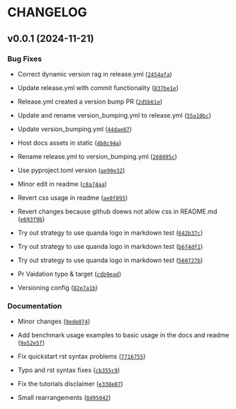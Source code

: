 # CHANGELOG


## v0.0.1 (2024-11-21)

### Bug Fixes

- Correct dynamic version rag in release.yml
  ([`2454afa`](https://github.com/dilyabareeva/quanda/commit/2454afa18d3accf323e1c26541f25b40403493b4))

- Update release.yml with commit functionality
  ([`837be1e`](https://github.com/dilyabareeva/quanda/commit/837be1ec8b88fe5b43ee9b92d7dd361c7ade7790))

- Release.yml created a version bump PR
  ([`2d5b61e`](https://github.com/dilyabareeva/quanda/commit/2d5b61e04635691f576f9a0a197267ffb2c70d1d))

- Update and rename version_bumping.yml to release.yml
  ([`55a10bc`](https://github.com/dilyabareeva/quanda/commit/55a10bc1372fcc8bd0303fc6b82d5669ea668878))

- Update version_bumping.yml
  ([`44dae07`](https://github.com/dilyabareeva/quanda/commit/44dae07c18863e089a47afa9017c05a3605b7c2b))

- Host docs assets in static
  ([`4b8c94a`](https://github.com/dilyabareeva/quanda/commit/4b8c94a411019e5524f2228fd6c82ce2418cd028))

- Rename release.yml to version_bumping.yml
  ([`268095c`](https://github.com/dilyabareeva/quanda/commit/268095ca0efe32019b2d3fe9cd1fc2ddeb6da074))

- Use pyproject.toml version
  ([`ae90e32`](https://github.com/dilyabareeva/quanda/commit/ae90e3201643a218d6fe68682c98f941eadab011))

- Minor edit in readme
  ([`c8a74aa`](https://github.com/dilyabareeva/quanda/commit/c8a74aa35870d87006ad92ab915b8220680990eb))

- Revert css usage in readme
  ([`ae0f895`](https://github.com/dilyabareeva/quanda/commit/ae0f89552203c33deb6bf5eb9c0a3e6cee4fd16b))

- Revert changes because github doews not allow css in README.md
  ([`e693f9b`](https://github.com/dilyabareeva/quanda/commit/e693f9b85e5283c7d26036e72e3ec882047e56fb))

- Try out strategy to use quanda logo in markdown test
  ([`642b37c`](https://github.com/dilyabareeva/quanda/commit/642b37c7ccae9c95686c904d5b638fd76d8bab8b))

- Try out strategy to use quanda logo in markdown test
  ([`b6f4df1`](https://github.com/dilyabareeva/quanda/commit/b6f4df1cbccd7755938984b1542e67fbb43aeefc))

- Try out strategy to use quanda logo in markdown test
  ([`560727b`](https://github.com/dilyabareeva/quanda/commit/560727bbf1deaa51c9257ac7d4b0c50e08c73ebb))

- Pr Vaidation typo & target
  ([`cdb9ead`](https://github.com/dilyabareeva/quanda/commit/cdb9eade0e70643ffa0e783c73ab0d3d9d7ee775))

- Versioning config
  ([`82e7a1b`](https://github.com/dilyabareeva/quanda/commit/82e7a1bbffcb204ed34c4a1a9f3ed53ba8578c88))

### Documentation

- Minor changes
  ([`9ede074`](https://github.com/dilyabareeva/quanda/commit/9ede074cb0ef0b7c087a62b49a094e1832d82f22))

- Add benchmark usage examples to basic usage in the docs and readme
  ([`9a52e5f`](https://github.com/dilyabareeva/quanda/commit/9a52e5f7a7225cf48b50fbbfafdb7cd3856057e0))

- Fix quickstart rst syntax problems
  ([`7716755`](https://github.com/dilyabareeva/quanda/commit/7716755e8d2f546e742fc1b78a8a857726047b5f))

- Typo and rst syntax fixes
  ([`cb355c9`](https://github.com/dilyabareeva/quanda/commit/cb355c99a631315be3546a1b172f27fb136c0f58))

- Fix the tutorials disclaimer
  ([`e338e87`](https://github.com/dilyabareeva/quanda/commit/e338e874903727c71610202812c4351280baef1f))

- Small rearrangements
  ([`8d95042`](https://github.com/dilyabareeva/quanda/commit/8d950427b40ac4323dd00c46edeac74398609b72))
